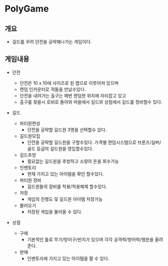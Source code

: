 # PolyGame

## 개요
* 길드를 꾸려 던전을 공략해나가는 게임이다.


## 게임내용
* 던전
  * 던전은 10 x 10에 사이즈로 된 맵으로 이루어져 있으며
  * 랜덤 인카운터로 적들을 만날수있다.
  * 던전을 내려가는 출구는 매번 랜덤한 위치에 자리잡고 있고
  * 출구를 찾을시 로비로 돌아와 마을에서 길드와 상점에서 길드를 정비할수 있다.

* 길드
  * 파티원편성
    * 던전을 공략할 길드원 3명을 선택할수 있다.
  * 길드원모집
    * 던전을 공략할 길드원을 구할수있다. 가격별 랜덤시스템으로 브론즈/실버/골드 등급의 길드원을 영입할수있다.
  * 길드추방
    * 필요없는 길드원을 추방하고 소량의 돈을 회수가능
  * 인벤토리
    * 현재 가지고 있는 아이템을 확인 할수있다.
  * 파티원 장비
    * 길드원들의 장비를 착용/착용해제 할수있다.
  * 저장
    * 게임의 진행도 및 길드원 아이템 저장가능
  * 불러오기
    * 저장된 게임을 불러올 수 있다.
  
* 상점
  * 구매
    * 기본적인 틀로 무기/방어구/반지가 있으며 각각 공격력/방어력/행운을 올려준다.
  * 판매
    * 인벤토리에 가지고 있는 아이템을 팔 수 있다.



